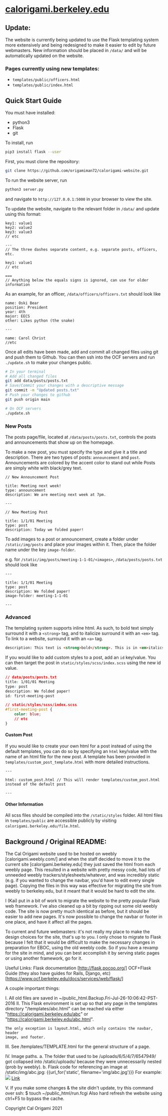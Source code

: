 # [calorigami.berkeley.edu](https://calorigami.berkeley.edu)

## Update:
The website is currently being updated to use the Flask templating system more
extensively and being redesigned to make it easier to edit by future webmasters. New information
should be placed in `/data/` and will be automatically updated on the website.

### Pages currently using new templates:
* `templates/public/officers.html`
* `templates/public/index.html`

## Quick Start Guide
You must have installed:
* python3
* Flask
* git

To install, run
```bash
pip3 install flask --user
```

First, you must clone the repository:
```bash
git clone https://github.com/origamiman72/calorigami-website.git
```
To run the website server, run
```bash
python3 server.py
```
and navigate to `http://127.0.0.1:5000` in your browser to view the site.

To update the website, navigate to the relevant folder in `/data/` and update
using this format:

```
key1: value1
key2: value2
key3: value3
// etc

---
// The three dashes separate content, e.g. separate posts, officers, etc.

key1: value1
// etc

===
// Anything below the equals signs is ignored, can use for older information
```

As an example, for an officer, `/data/officers/officers.txt` should look like
```
name: Oski Bear
position: President
year: 4th
major: EECS
other: Likes python (the snake)

---

name: Carol Christ
//etc
```

Once all edits have been made, add and commit all changed files using git and push them to Github. You can then ssh into the OCF servers and run `./update.sh` to make your changes public.

```bash
# In your terminal
# Add all changed files
git add data/posts/posts.txt
# Save/Commit your changes with a descriptive message
git commit -m "Updated posts.txt"
# Push your changes to github
git push origin main

# On OCF servers
./update.sh
```

### New Posts
The posts page/file, located at `/data/posts/posts.txt`, controls the posts and announcements that show up on the homepage.

To make a new post, you must specify the type and give it a title and description.
There are two types of posts: `announcement` and `post`. Announcements are colored by the accent color to stand out while Posts are simply white with black/grey text.

```
// New Announcement Post

title: Meeting next week!
type: announcement
description: We are meeting next week at 7pm.

---

// New Meeting Post

title: 1/1/01 Meeting
type: post
description: Today we folded paper!
```


To add images to a post or announcement, create a folder under `/static/img/posts` and place your images within it. Then, place the folder name under the key `image-folder`.

e.g. for `/static/img/posts/meeting-1-1-01/<images>`, `/data/posts/posts.txt` should look like

```
---

title: 1/1/01 Meeting
type: post
description: We folded paper!
image-folder: meeting-1-1-01

---
```

### Advanced

The templating system supports inline html. As such, to bold text simply surround it with a `<strong>` tag, and to italicize surround it with an `<em>` tag. To link to a website, surround it with an `<a>` tag.

```html
description: This text is <strong>bold</strong>. This is in <em>italics</em>. This is a <a href="https://ocf.io">link</a>.
```

If you would like to add custom styles to a post, add an `id` key/value. You can then target the post in `static/styles/scss/index.scss` using the new id value.

```css
// data/posts/posts.txt
title: 1/01/01 Meeting
type: post
description: We folded paper!
id: first-meeting-post

// static/styles/scss/index.scss
#first-meeting-post {
    color: blue;
    // etc
}
```

#### Custom Post

If you would like to create your own html for a post instead of using the default templates, you can do so by specifying an `html` key/value with the name of an html file for the new post. A template has been provided in `templates/custom_post_template.html` with more detailed instructions.

```
---

html: custom_post.html // This will render templates/custom_post.html instead of the default post

---
```

#### Other Information

All scss files should be compiled into the `/static/styles` folder. All html files in `templates/public` are accessible publicly by visiting `calorigami.berkeley.edu/file.html`.

## Background / Original README:
The Cal Origami website used to be hosted on weebly [calorigami.weebly.com/] and
when the staff decided to move it to the current site [calorigami.berkeley.edu]
they just saved the html from each weebly page. This resulted in a website with
pretty messy code, had lots of unneeded weebly trackers/stylesheets/whatever,
and was incredibly static (e.g. if you wanted to change the navbar, you'd
have to edit every single page). Copying the files in this way was effective for
migrating the site from weebly to berkeley.edu, but it meant that it would be
hard to edit the site.

I (Kai) put in a bit of work to migrate the website to the pretty popular Flask
web framework. I've also cleaned up a bit by ripping out some old weebly code.
The site is now pretty much identical as before, but it should be easier to add
new pages. It's now possible to change the navbar or footer in one place, and
have it affect all the pages.

To current and future webmasters: it's not really my place to make the design
choices for the site, that's up to you. I only chose to migrate to Flask because
I felt that it would be difficult to make the necessary changes in preparation
for EBOC, using the old weebly code. So if you have a revamp for the site in
mind, and you can best accomplish it by serving static pages or using another
framework, go for it.

Useful Links:
Flask documentation
    [http://flask.pocoo.org/]
OCF+Flask Guide (they also have guides for Rails, Django, etc)
    [https://www.ocf.berkeley.edu/docs/services/web/flask/]

A couple important things:

I. All old files are saved in ~/public_html.Backup.Fri-Jul-26-10:06:42-PST-2016
II. This Flask environment is set up so that any page in the templates directory
    "/templates/abc.html" can be reached via either
       "https://calorigami.berkeley.edu/abc"
    or
       "https://calorigami.berkeley.edu/abc.html".

    The only exception is layout.html, which only contains the navbar, header
    image, and footer.

III. See /templates/TEMPLATE.html for the general structure of a page.

IV. Image paths.
 a. The folder that used to be /uploads/6/5/4/7/6547949/ got collapsed into
      /static/uploads/ because they were unnecessarily nested (prob by weebly).
 b. Flask code for referencing an image at /static/img/abc.jpg:
 	  {{url_for('static', filename='img/abc.jpg')}}
 	For example:
      <img src="{{url_for('static', filename='img/abc.JPG')}}" />
      <a href="{{url_for('static', filename='img/abc.jpg')}}">Link</a>

V. If you make some changes & the site didn't update, try this command over ssh:
    $ touch ~/public_html/run.fcgi
   Also hard refresh the website using ctrl+F5 to bypass the cache.

Copyright Cal Origami 2021
